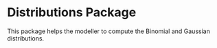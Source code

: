 # Distributions Package

This package helps the modeller to compute the Binomial and Gaussian distributions.